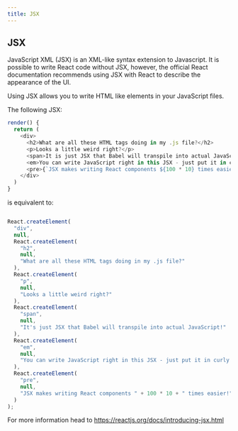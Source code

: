 ```yaml
---
title: JSX
---
```


## JSX

JavaScript XML (JSX) is an XML-like syntax extension to Javascript. It is possible to write React code without JSX, however, the official React documentation 
recommends using JSX with React to describe the appearance of the UI. 

Using JSX allows you to write HTML like elements in your JavaScript files.

The following JSX:

```js
render() {
  return (
    <div>
      <h2>What are all these HTML tags doing in my .js file?</h2>
      <p>Looks a little weird right?</p>
      <span>It is just JSX that Babel will transpile into actual JavaScript!</span>
      <em>You can write JavaScript right in this JSX - just put it in curly braces:</em>
      <pre>{`JSX makes writing React components ${100 * 10} times easier!`}</pre>
    </div>
  )
}
```
is equivalent to: 

```js

React.createElement(
  "div",
  null,
  React.createElement(
    "h2",
    null,
    "What are all these HTML tags doing in my .js file?"
  ),
  React.createElement(
    "p",
    null,
    "Looks a little weird right?"
  ),
  React.createElement(
    "span",
    null,
    "It's just JSX that Babel will transpile into actual JavaScript!"
  ),
  React.createElement(
    "em",
    null,
    "You can write JavaScript right in this JSX - just put it in curly braces:"
  ),
  React.createElement(
    "pre",
    null,
    "JSX makes writing React components " + 100 * 10 + " times easier!"
  )
);
```


For more information head to <a href='https://reactjs.org/docs/introducing-jsx.html' target='_blank' rel='nofollow'>https://reactjs.org/docs/introducing-jsx.html</a>
